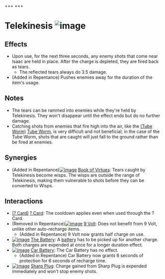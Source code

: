 +++
+++

 # Telekinesis ![image](/image/Telekinesis.png) 

Effects
---------


* Upon use, for the next three seconds, any enemy shots that come near Isaac are held in place. After the charge is depleted, they are fired back as tears.
	+ The reflected tears always do 3.5 damage.
* (Added in Repentance) Pushes enemies away for the duration of the item's usage.


Notes
-------


* The tears can be rammed into enemies while they're held by Telekinesis. They won't disappear until the effect ends but do no further damage.
* Catching shots from enemies that fire high into the air, like the [(Tube Worm)](/wiki/Round_Worm#Tube_Worm "Tube Worm") [Tube Worm](/wiki/Round_Worm#Tube_Worm "Round Worm"), is very difficult and not beneficial; in the case of the Tube Worm, shots that are caught will just fall to the ground rather than be fired at enemies.


Synergies
-----------


* (Added in Repentance)[![image](/image/Book_of_Virtues.png)](/wiki/Book_of_Virtues "Book of Virtues") [Book of Virtues](/wiki/Book_of_Virtues "Book of Virtues"): Tears caught by Telekinesis become wisps. The wisps are outside the range of Telekinesis, making them vulnerable to shots before they can be converted to Wisps.


Interactions
--------------


* [(? Card)](/wiki/%3F_Card "? Card") [? Card](/wiki/%3F_Card "? Card"): The cooldown applies even when used through the ? Card.
* (Removed in Repentance)[![image](/image/9_Volt.png)](/wiki/9_Volt "9 Volt") [9 Volt](/wiki/9_Volt "9 Volt"): Does not benefit from 9 Volt, unlike other auto-recharge items.
	+ (Added in Repentance) 9 Volt now grants half charge on use.
* [![image](/image/The_Battery.png)](/wiki/The_Battery "The Battery") [The Battery](/wiki/The_Battery "The Battery"): A [battery](/wiki/Battery "Battery") has to be picked up for another charge. Both charges are expended at once for a longer duration effect.
* [![image](/image/Car_Battery.png)](/wiki/Car_Battery "Car Battery") [Car Battery](/wiki/Car_Battery "Car Battery"): The Car Battery has no effect.
	+ (Added in Repentance) Car Battery now grants 6 seconds of protection for 6 seconds of recharge time.
* [![image](/image/Sharp_Plug.png)](/wiki/Sharp_Plug "Sharp Plug") [Sharp Plug](/wiki/Sharp_Plug "Sharp Plug"): Charge gained from Sharp Plug is expended immediately and won't stop enemy shots.


